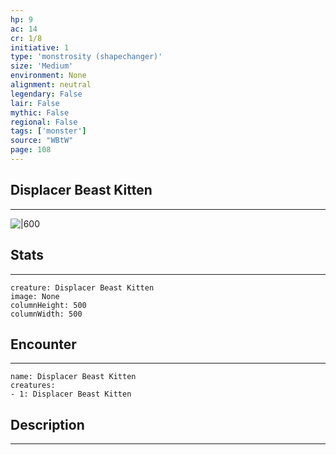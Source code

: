 ```yaml
---
hp: 9
ac: 14
cr: 1/8
initiative: 1
type: 'monstrosity (shapechanger)'    
size: 'Medium'
environment: None
alignment: neutral
legendary: False
lair: False
mythic: False
regional: False
tags: ['monster']
source: "WBtW"
page: 108
---
```


## Displacer Beast Kitten
---

![|600](D:/Program%20Files/5e.tools/img/bestiary/WBtW/Displacer%20Beast%20Kitten.jpg)

## Stats
---

```statblock
creature: Displacer Beast Kitten
image: None
columnHeight: 500
columnWidth: 500
```

## Encounter
---

```encounter-table
name: Displacer Beast Kitten
creatures:
- 1: Displacer Beast Kitten
```

## Description
---




